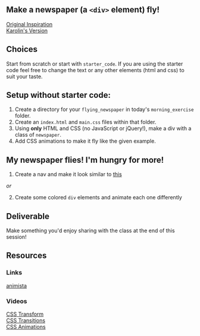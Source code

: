 ## Make a newspaper (a `<div>` element) fly!

[Original Inspiration](https://www.youtube.com/watch?v=GaiZIulY4EU)
<br>
[Karolin's Version](https://youtu.be/V6RqAjbjnU0)


## Choices
Start from scratch or start with `starter_code`. If you are using the starter code feel free to change the text or any other elements (html and css) to suit your taste.

## Setup without starter code:
1. Create a directory for your `flying_newspaper` in today's `morning_exercise` folder.  
2. Create an `index.html` and `main.css` files within that folder.
3. Using **only** HTML and CSS (no JavaScript or jQuery!), make a div with a class of `newspaper`.
4. Add CSS animations to make it fly like the given example.

## My newspaper flies! I'm hungry for more!
1. Create a nav and make it look similar to [this](http://www.hugeinc.com/)

_or_

2. Create some colored `div` elements and animate each one differently

## Deliverable
Make something you'd enjoy sharing with the class at the end of this session!

## Resources

### Links
[animista](http://animista.net/)

### Videos
[CSS Transform](https://youtu.be/Gu-HBBZLyjg?list=PLdnONIhPScST0Vy4LrIZiYKpFNoxgyH7J)<br>
[CSS Transitions](https://youtu.be/Xu3SrQhtBqw?list=PLdnONIhPScST0Vy4LrIZiYKpFNoxgyH7J)<br>
[CSS Animations](https://youtu.be/9RfHG3K8U_Q?list=PLdnONIhPScST0Vy4LrIZiYKpFNoxgyH7J)<br>
